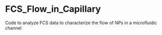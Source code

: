 # FCS_Flow_in_Capillary
Code to analyze FCS data to characterize the flow of NPs in a microfluidic channel
